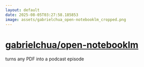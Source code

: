 ```yaml
---
layout: default
date: 2025-08-05T03:27:58.185853
image: assets/gabrielchua_open-notebooklm_cropped.png
---
```


# [gabrielchua/open-notebooklm](https://github.com/gabrielchua/open-notebooklm)

turns any PDF into a podcast episode
